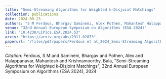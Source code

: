 ```yaml
---
title: "Semi-Streaming Algorithms for Weighted k-Disjoint Matchings"
collection: publications
date: 2024-09-23
authors: "S M Ferdous, Bhargav Samineni, Alex Pothen, Mahantesh Halappanavar, and Bala Krishnamoorthy"
venue: "32nd Annual European Symposium on Algorithms (ESA 2024)"
link: "10.4230/LIPIcs.ESA.2024.53"
arxiv: "https://arxiv.org/abs/2311.02073"
paperurl: "/files/pdf/papers/Ferdous et al_2024_Semi-Streaming Algorithms for Weighted k-Disjoint Matchings.pdf"
---
```

*Citation:* Ferdous, S M and Samineni, Bhargav and Pothen, Alex and Halappanavar, Mahantesh and Krishnamoorthy, Bala, "Semi-Streaming Algorithms for Weighted k-Disjoint Matchings", 32nd Annual European Symposium on Algorithms (ESA 2024), 2024
